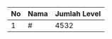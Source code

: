 | No | Nama            | Jumlah Level |
|----|-----------------|--------------|
| 1  | #    |    4532        |
